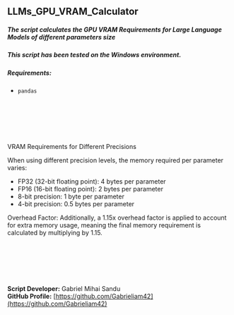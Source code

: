 ## LLMs_GPU_VRAM_Calculator

##### The script calculates the GPU VRAM Requirements for Large Language Models of different parameters size



##### This script has been tested on the Windows environment.



##### Requirements:

- `pandas`

<br><br>



<br><br>


VRAM Requirements for Different Precisions

When using different precision levels, the memory required per parameter varies:

* FP32 (32-bit floating point): 4 bytes per parameter
* FP16 (16-bit floating point): 2 bytes per parameter
* 8-bit precision: 1 byte per parameter
* 4-bit precision: 0.5 bytes per parameter


Overhead Factor:
Additionally, a 1.15x overhead factor is applied to account for extra memory usage, meaning the final memory requirement is calculated by multiplying by 1.15.



<br><br>





<br><br>




**Script Developer:** Gabriel Mihai Sandu  
**GitHub Profile:** [https://github.com/Gabrieliam42](https://github.com/Gabrieliam42)
